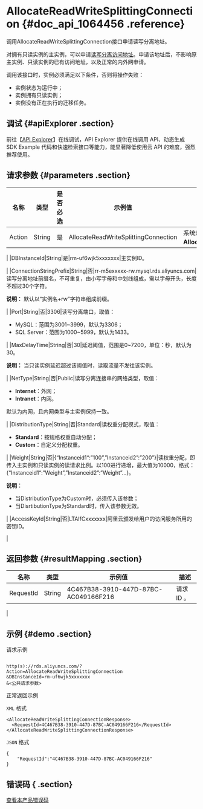 # AllocateReadWriteSplittingConnection {#doc_api_1064456 .reference}

调用AllocateReadWriteSplittingConnection接口申请读写分离地址。

对拥有只读实例的主实例，可以申请[读写分离访问地址](~~51073~~)。申请该地址后，不影响原主实例、只读实例的已有访问地址，以及正常的内外网申请。

调用该接口时，实例必须满足以下条件，否则将操作失败：

-   实例状态为运行中；
-   实例拥有只读实例；
-   实例没有正在执行的迁移任务。

## 调试 {#apiExplorer .section}

前往【[API Explorer](https://api.aliyun.com/#product=Rds&api=AllocateReadWriteSplittingConnection)】在线调试，API Explorer 提供在线调用 API、动态生成 SDK Example 代码和快速检索接口等能力，能显著降低使用云 API 的难度，强烈推荐使用。

## 请求参数 {#parameters .section}

|名称|类型|是否必选|示例值|描述|
|--|--|----|---|--|
|Action|String|是|AllocateReadWriteSplittingConnection|系统规定参数，取值：**AllocateReadWriteSplittingConnection**。

 |
|DBInstanceId|String|是|rm-uf6wjk5xxxxxxx|主实例ID。

 |
|ConnectionStringPrefix|String|否|rr-m5exxxxx-rw.mysql.rds.aliyuncs.com|读写分离地址前缀名，不可重复，由小写字母和中划线组成，需以字母开头，长度不超过30个字符。

 **说明：** 默认以“实例名+rw”字符串组成前缀。

 |
|Port|String|否|3306|读写分离端口，取值：

 -   MySQL：范围为3001~3999，默认为3306；
-   SQL Server：范围为1000~5999，默认为1433。

 |
|MaxDelayTime|String|否|30|延迟阈值，范围是0~7200，单位：秒，默认为30。

 **说明：** 当只读实例延迟超过该阈值时，读取流量不发往该实例。

 |
|NetType|String|否|Public|读写分离连接串的网络类型，取值：

 -   **Internet**：外网；
-   **Intranet**：内网。

 默认为内网，且内网类型与主实例保持一致。

 |
|DistributionType|String|否|Standard|读权重分配模式，取值：

 -   **Standard**：按规格权重自动分配；
-   **Custom**：自定义分配权重。

 |
|Weight|String|否|\{“Instanceid1“:”100”,”Instanceid2”:”200”\}|读权重分配，即传入主实例和只读实例的读请求比例。以100进行递增，最大值为10000，格式：\{“Instanceid1“:”Weight”,”Instanceid2”:”Weight”...\}。

 **说明：** 

-   当DistributionType为Custom时，必须传入该参数；
-   当DisrtibutionType为Standard时，传入该参数无效。

 |
|AccessKeyId|String|否|LTAIfCxxxxxxx|阿里云颁发给用户的访问服务所用的密钥ID。

 |

## 返回参数 {#resultMapping .section}

|名称|类型|示例值|描述|
|--|--|---|--|
|RequestId|String|4C467B38-3910-447D-87BC-AC049166F216|请求ID 。

 |

## 示例 {#demo .section}

请求示例

``` {#request_demo}

http(s)://rds.aliyuncs.com/?Action=AllocateReadWriteSplittingConnection
&DBInstanceId=rm-uf6wjk5xxxxxxx
&<公共请求参数>

```

正常返回示例

`XML` 格式

``` {#xml_return_success_demo}
<AllocateReadWriteSplittingConnectionResponse>
  <RequestId>4C467B38-3910-447D-87BC-AC049166F216</RequestId>
</AllocateReadWriteSplittingConnectionResponse>

```

`JSON` 格式

``` {#json_return_success_demo}
{
	"RequestId":"4C467B38-3910-447D-87BC-AC049166F216"
}
```

## 错误码 { .section}

[查看本产品错误码](https://error-center.aliyun.com/status/product/Rds)

